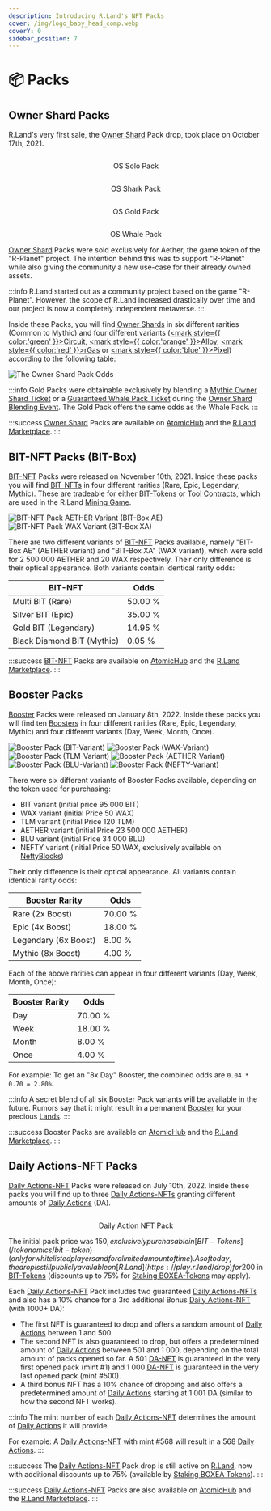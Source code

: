 ```yaml
---
description: Introducing R.Land's NFT Packs
cover: /img/logo_baby_head_comp.webp
coverY: 0
sidebar_position: 7
---
```


# 📦 Packs

## Owner Shard Packs

R.Land's very first sale, the [Owner Shard](owner-shards-os.md) Pack drop, took place on October 17th, 2021.

<div class="fixthis">

<center><img src="/img/Solo_pack.png" alt="" /><figcaption><p>OS Solo Pack</p></figcaption></center>

 

<center><img src="/img/Shark_pack.png" alt="" /><figcaption><p>OS Shark Pack</p></figcaption></center>

 

<center><img src="/img/Gold_Pack.png" alt="" /><figcaption><p>OS Gold Pack</p></figcaption></center>

 

<center><img src="/img/Whale_pack.png" alt="" /><figcaption><p>OS Whale Pack</p></figcaption></center>

</div>

[Owner Shard](owner-shards-os.md) Packs were sold exclusively for Aether, the game token of the "R-Planet" project. The intention behind this was to support "R-Planet" while also giving the community a new use-case for their already owned assets.

:::info
R.Land started out as a community project based on the game "R-Planet". However, the scope of R.Land increased drastically over time and our project is now a completely independent metaverse.
:::

Inside these Packs, you will find [Owner Shards](owner-shards-os.md) in six different rarities (Common to Mythic) and four different variants ([<mark style={{ color:'green' }}>Circuit</mark>](/tokenomics/in-game-tokens/resources-alloy-circuit-pixel-rgas), [<mark style={{ color:'orange' }}>Alloy</mark>](/tokenomics/in-game-tokens/resources-alloy-circuit-pixel-rgas), [<mark style={{ color:'red' }}>rGas</mark>](/tokenomics/in-game-tokens/resources-alloy-circuit-pixel-rgas) or [<mark style={{ color:'blue' }}>Pixel</mark>](/tokenomics/in-game-tokens/resources-alloy-circuit-pixel-rgas)) according to the following table:

![The Owner Shard Pack Odds](</img/Packs_odds.png>)

:::info
Gold Packs were obtainable exclusively by blending a [Mythic Owner Shard Ticket](tickets.md#standard-owner-shard-tickets) or a [Guaranteed Whale Pack Ticket](tickets.md#guaranteed-owner-shard-tickets) during the [Owner Shard Blending Event](tickets.md#owner-shards-tickets). The Gold Pack offers the same odds as the Whale Pack.&#x20;
:::

:::success
[Owner Shard](packs.md#owner-shard-packs) Packs are available on [AtomicHub](https://wax.atomichub.io/market?collection\_name=rland\&order=desc\&schema\_name=packs\&sort=created\&symbol=WAX) and the [R.Land Marketplace](https://market.r.land).
:::

## BIT-NFT Packs (BIT-Box)

[BIT-NFT](bit-nfts.md) Packs were released on November 10th, 2021. Inside these packs you will find [BIT-NFTs](bit-nfts.md) in four different rarities (Rare, Epic, Legendary, Mythic). These are tradeable for either [BIT-Tokens](/tokenomics/bit-token) or [Tool Contracts](land-and-tool-contracts.md), which are used in the R.Land [Mining Game](/gaming/r.land-mining-game/).

![BIT-NFT Pack AETHER Variant (BIT-Box AE)](</img/BIT_BOX_AE.png>) ![BIT-NFT Pack WAX Variant (BIT-Box XA)](</img/BIT_BOX_XA.png>)

There are two different variants of [BIT-NFT](bit-nfts.md) Packs available, namely "BIT-Box AE" (AETHER variant) and "BIT-Box XA" (WAX variant), which were sold for 2 500 000 AETHER and 20 WAX respectively. Their only difference is their optical appearance. Both variants contain identical rarity odds:

| BIT-NFT                    | Odds    |
| -------------------------- | ------- |
| Multi BIT (Rare)           | 50.00 % |
| Silver BIT (Epic)          | 35.00 % |
| Gold BIT (Legendary)       | 14.95 % |
| Black Diamond BIT (Mythic) | 0.05 %  |

:::success
[BIT-NFT](bit-nfts.md) Packs are available on [AtomicHub](https://wax.atomichub.io/market?collection\_name=rland\&order=desc\&schema\_name=packs\&sort=created\&symbol=WAX) and the [R.Land Marketplace](https://market.r.land).
:::

## Booster Packs

[Booster](boosters.md) Packs were released on January 8th, 2022. Inside these packs you will find ten [Boosters](boosters.md) in four different rarities (Rare, Epic, Legendary, Mythic) and four different variants (Day, Week, Month, Once).

![Booster Pack (BIT-Variant)](</img/BIT_boost\_comp.png>) ![Booster Pack (WAX-Variant)](</img/wax_Boost\_comp.png>) ![Booster Pack (TLM-Variant)](/img/TLM\_Boost\_comp.png) ![Booster Pack (AETHER-Variant)](</img/Aether_Boost\_comp.png>) ![Booster Pack (BLU-Variant)](</img/BLU_boost\_comp.png>) ![Booster Pack (NEFTY-Variant)](</img/NEFTY_boost\_comp.png>)

There were six different variants of Booster Packs available, depending on the token used for purchasing:

* BIT variant (initial price 95 000 BIT)
* WAX variant (initial Price 50 WAX)
* TLM variant (initial Price 120 TLM)
* AETHER variant (initial Price 23 500 000 AETHER)
* BLU variant (initial Price 34 000 BLU)
* NEFTY variant (initial Price 50 WAX, exclusively available on [NeftyBlocks](https://neftyblocks.com/))

Their only difference is their optical appearance. All variants contain identical rarity odds:

| Booster Rarity       | Odds    |
| -------------------- | ------- |
| Rare (2x Boost)      | 70.00 % |
| Epic (4x Boost)      | 18.00 % |
| Legendary (6x Boost) | 8.00 %  |
| Mythic (8x Boost)    | 4.00 %  |

Each of the above rarities can appear in four different variants (Day, Week, Month, Once):

| Booster Rarity | Odds    |
| -------------- | ------- |
| Day            | 70.00 % |
| Week           | 18.00 % |
| Month          | 8.00 %  |
| Once           | 4.00 %  |

For example: To get an "8x Day" Booster, the combined odds are `0.04 * 0.70 = 2.80%`.

:::info
A secret blend of all six Booster Pack variants will be available in the future. Rumors say that it might result in a permanent [Booster](boosters.md) for your precious [Lands](/nfts/lands-and-tools).
:::

:::success
Booster Packs are available on [AtomicHub](https://wax.atomichub.io/market?collection\_name=rland\&order=desc\&schema\_name=packs\&sort=created\&symbol=WAX\&template\_data:text.name=Booster%20Pack%201.0%20%20%7C%20%2010%20pcs) and the [R.Land Marketplace](https://market.r.land).
:::

## Daily Actions-NFT Packs

[Daily Actions-NFT](daily-actions-nfts.md) Packs were released on July 10th, 2022. Inside these packs you will find up to three [Daily Actions-NFTs](daily-actions-nfts.md) granting different amounts of [Daily Actions](/tokenomics/in-game-tokens/actions-sa-da) (DA).

<center><img src="/img/DA_comp.webp" alt="" /><figcaption><p>Daily Action NFT Pack</p></figcaption></center>

The initial pack price was 150$, exclusively purchasable in [BIT-Tokens](/tokenomics/bit-token) (only for whitelisted players and for a limited amount of time). As of today, the drop is still publicly available on [R.Land](https://play.r.land/drop) for 200$ in [BIT-Tokens](/tokenomics/bit-token) (discounts up to 75% for [Staking BOXEA-Tokens](/current-events/daily-actions-nft-pack-discount) may apply).

Each [Daily Actions-NFT](/tokenomics/in-game-tokens/actions-sa-da) Pack includes two guaranteed [Daily Actions-NFTs](daily-actions-nfts.md) and also has a 10% chance for a 3rd additional Bonus [Daily Actions-NFT](daily-actions-nfts.md) (with 1000+ DA):

* The first NFT is guaranteed to drop and offers a random amount of [Daily Actions](/tokenomics/in-game-tokens/actions-sa-da) between 1 and 500.
* The second NFT is also guaranteed to drop, but offers a predetermined amount of [Daily Actions](/tokenomics/in-game-tokens/actions-sa-da) between 501 and 1 000, depending on the total amount of packs opened so far. A 501 [DA-NFT](daily-actions-nfts.md) is guaranteed in the very first opened pack (mint #1) and 1 000 [DA-NFT](daily-actions-nfts.md) is guaranteed in the very last opened pack (mint #500).
* A third bonus NFT has a 10% chance of dropping and also offers a predetermined amount of [Daily Actions](/tokenomics/in-game-tokens/actions-sa-da) starting at 1 001 DA (similar to how the second NFT works).

:::info
The mint number of each [Daily Actions-NFT](daily-actions-nfts.md) determines the amount of [Daily Actions](/tokenomics/in-game-tokens/actions-sa-da) it will provide.

For example: A [Daily Actions-NFT](daily-actions-nfts.md) with mint #568 will result in a 568 [Daily Actions](/tokenomics/in-game-tokens/actions-sa-da).&#x20;
:::

:::success
The [Daily Actions-NFT](/tokenomics/in-game-tokens/actions-sa-da) Pack drop is still active on [R.Land](https://play.r.land/drop), now with additional discounts up to 75% (available by [Staking BOXEA Tokens](/current-events/daily-actions-nft-pack-discount)).
:::

:::success
[Daily Actions-NFT](/tokenomics/in-game-tokens/actions-sa-da) Packs are also available on [AtomicHub](https://wax.atomichub.io/market?collection\_name=rland\&order=desc\&schema\_name=packs\&sort=created\&symbol=WAX\&template\_data:text.name=Daily%20Actions%20Pack%20%7C%202%20DA) and the [R.Land Marketplace](https://market.r.land).
:::
